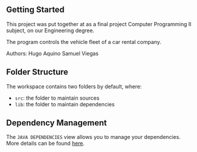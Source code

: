 ## Getting Started

This project was put together at as a final project Computer Programming II subject, on our Engineering degree.

The program controls the vehicle fleet of a car rental company.

Authors:
Hugo Aquino
Samuel Viegas

## Folder Structure

The workspace contains two folders by default, where:

- `src`: the folder to maintain sources
- `lib`: the folder to maintain dependencies

## Dependency Management

The `JAVA DEPENDENCIES` view allows you to manage your dependencies. More details can be found [here](https://github.com/microsoft/vscode-java-pack/blob/master/release-notes/v0.9.0.md#work-with-jar-files-directly).
